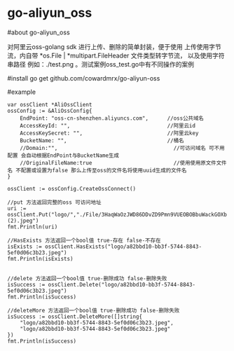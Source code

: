 # go-aliyun_oss

#about go-aliyun_oss

对阿里云oss-golang sdk 进行上传、删除的简单封装，便于使用
上传使用字节流，内自带 *os.File | *multipart.FileHeader 文件类型转字节流，
以及使用字符串路径 例如：./test.png 。测试案例oss_test.go中有不同操作的案例

#install 
go get github.com/cowardmrx/go-aliyun-oss

#example

    var ossClient *AliOssClient
	ossConfig := &AliOssConfig{
		EndPoint: "oss-cn-shenzhen.aliyuncs.com",      //oss公共域名
		AccessKeyId: "",                               //阿里云id
		AccessKeySecret: "",                           //阿里云key
		BucketName: "",                                //桶名
		//Domain:"",                                     //可访问域名 可不用配置 会自动根据EndPoint与BucketName生成
		//OriginalFileName:true                          //使用使用原文件文件名 不配置或设置为false 那么上传至oss的文件名将使用uuid生成的文件名
	}

	ossClient := ossConfig.CreateOssConnect()
    
    //put 方法返回完整的oss 可访问地址
	uri := ossClient.Put("logo/","./File/3HaqWaOzJWD86DDvZD9Pmn9VUEOBOBbuWackGOXb (2).jpeg")
    fmt.Println(uri)

    //HasExists 方法返回一个bool值 true-存在 false-不存在
    isExists := ossClient.HasExists("logo/a82bbd10-bb3f-5744-8843-5ef0d06c3b23.jpeg")
    fmt.Println(isExists)
    
    
    //delete 方法返回一个bool值 true-删除成功 false-删除失败
    isSuccess := ossClient.Delete("logo/a82bbd10-bb3f-5744-8843-5ef0d06c3b23.jpeg")
    fmt.Println(isSuccess)
    
    //deleteMore 方法返回一个bool值 true-删除成功 false-删除失败
    isSuccess := ossClient.DeleteMore([]string{
        "logo/a82bbd10-bb3f-5744-8843-5ef0d06c3b23.jpeg",
        "logo/a82bbd10-bb3f-5744-8843-5ef0d06c3b23.jpeg"
    })
    fmt.Println(isSuccess)
	



